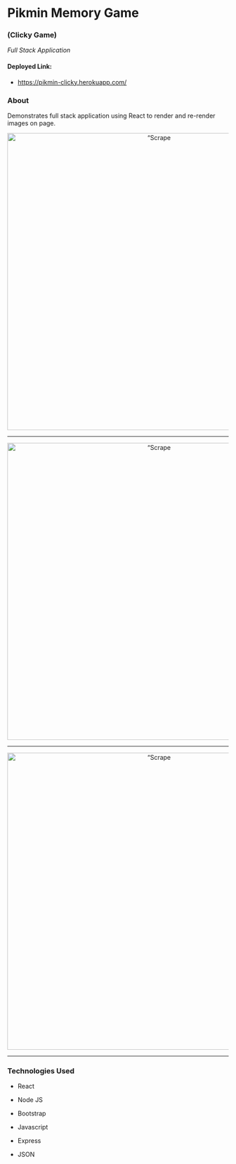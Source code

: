 

#  Pikmin Memory Game 
### (Clicky Game)
 _Full Stack Application_

#### Deployed Link:
* https://pikmin-clicky.herokuapp.com/

### About

Demonstrates full stack application using React to render and re-render images on page. 

<p align="center"><img src="./public/images/PikminScnSht1.png" alt=“Scrape Preview Top” width="675"></p>

***

<p align="center"><img src="./public/images/PikminScnSht2.png" alt=“Scrape Preview Top” width="675"></p>

***

<p align="center"><img src="./public/images/PikminScnSht3.png" alt=“Scrape Preview Top” width="675"></p>

***

### Technologies Used

* React

* Node JS

* Bootstrap

* Javascript

* Express

* JSON

